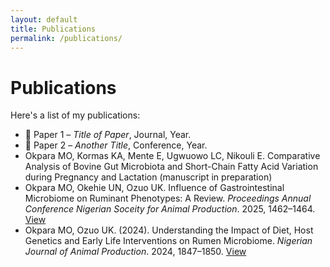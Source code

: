 ```yaml
---
layout: default
title: Publications
permalink: /publications/
---
```


# Publications

Here's a list of my publications:

- 📄 Paper 1 – *Title of Paper*, Journal, Year.
- 📄 Paper 2 – *Another Title*, Conference, Year.
- Okpara MO, Kormas KA, Mente E, Ugwuowo LC, Nikouli E. Comparative Analysis of Bovine Gut Microbiota and Short-Chain Fatty Acid Variation during Pregnancy and Lactation (manuscript in preparation)
- Okpara MO, Okehie UN, Ozuo UK. Influence of Gastrointestinal Microbiome on Ruminant Phenotypes: A Review. *Proceedings Annual Conference Nigerian Soceity for Animal Production*. 2025, 1462–1464. [View](https://njap.org.ng/index.php/njap/article/view/8779/7070)
- Okpara MO, Ozuo UK. (2024). Understanding the Impact of Diet, Host Genetics and Early Life Interventions on Rumen Microbiome. *Nigerian Journal of Animal Production*. 2024, 1847–1850. [View](https://njap.org.ng/index.php/njap/article/view/7354/5936)
